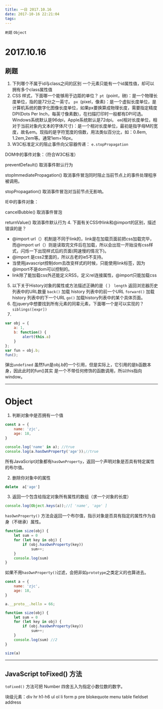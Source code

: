 ```yaml
---
title: 一日 2017.10.16
date: 2017-10-16 22:21:04
tags:
---
```

`刷题` `Object`
<!--more-->
2017.10.16
===
刷题
---
1. 下列哪个不属于id与class之间的区别
一个元素只能有一个id属性值，却可以拥有多个class属性值
2. CSS 样式，下面哪一个能够用于边距的单位？
`pt `(point，磅)：是一个物理长度单位，指的是72分之一英寸。
`px `(pixel，像素)：是一个虚拟长度单位，是计算机系统的数字化图像长度单位，如果px要换算成物理长度，需要指定精度DPI(Dots Per Inch，每英寸像素数)，在扫描打印时一般都有DPI可选。Windows系统默认是96dpi，Apple系统默认是72dpi。
`em`(相对长度单位，相对于当前对象内文本的字体尺寸)：是一个相对长度单位，最初是指字母M的宽度，故名em。现指的是字符宽度的倍数，用法类似百分比，如：0.8em, 1.2em,2em等。通常1em=16px。
3. W3C标准定义的阻止事件向父容器传递：
`e.stopPropagation`

DOM中的事件对象：（符合W3C标准）

   preventDefault()        取消事件默认行为

   stopImmediatePropagation() 取消事件冒泡同时阻止当前节点上的事件处理程序被调用。

   stopPropagation()      取消事件冒泡对当前节点无影响。

IE中的事件对象：

   cancelBubble()          取消事件冒泡

   returnValue()             取消事件默认行为
4.  下面有关CSS中link和@import的区别，描述错误的是？
* @import url（）机制是不同于link的，link是在加载页面前把css加载完毕，而@import url（）则是读取完文件后在加载，所以会出现一开始没有css样式，闪烁一下出现样式后的页面(网速慢的情况下)。
* @import 是css2里面的，所以古老的ie5不支持。
* 当使用javascript控制dom去改变样式的时候，只能使用link标签，因为@import不是dom可以控制的。
* link除了能加载css外还能定义RSS，定义rel连接属性，@import只能加载css  
5. 以下关于History对象的属性或方法描述正确的是（ ）
`length`      返回浏览器历史列表中的URL数量
`back()`      加载 history 列表中的前一个URL
`forward()` 加载 history 列表中的下一个URL
`go()`         加载history列表中的某个具体页面。
6. 在jquery中想要找到所有元素的同辈元素，下面哪一个是可以实现的？
`siblings([expr])`
7. 
```javascript
var obj = {
    a: 1,
    b: function() {
        alert(this.a)
    }
};
var fun = obj.b;
fun();
```
弹出`undefined`
虽然fun是obj.b的一个引用，但是实际上，它引用的是b函数本身，因此此时的fun()其实 是一个不带任何修饰的函数调用，所以this指向window。


***
Object
===
1. 判断对象中是否拥有一个值
```javascript
const a = {
    name: 'zjc',
    age: 18,
}

console.log('name' in a); //true
console.log(a.hasOwnProperty('age'));//true
```
所有JavaScript对象都有`hasOwnProperty`，返回一个声明对象是否具有特定属性的布尔值。

2. 删除你对象中的属性
```js
delete  a['age']
```
3. 返回一个包含给指定对象所有属性的数组（求一个对象的长度）
```js
console.log(Object.keys(a));//[ 'name', 'age' ]
```
`hasOwnProperty()` 方法会返回一个布尔值，指示对象是否具有指定的属性作为自身（不继承）属性。        
```javascript
function size(obj) {
    let sum = 0
    for (let key in obj) {
        if (obj.hasOwnProperty(key)) 
            sum++;
    }
    console.log(sum)
}
```
如果不用`hasOwnProperty()`过滤，会把非如`prototype`之类定义的也算进去。

```javascript
const a = {
    name: 'zjc',
    age: 18,
}

a.__proto__.hello = 66;

function size(obj) {
    let sum = 0
    for (let key in obj) {
        if (obj.hasOwnProperty(key)) 
            sum++;
    }
    console.log(sum) //2
}

size(a)
```
***
JavaScript toFixed() 方法
---
`toFixed()` 方法可把 Number 四舍五入为指定小数位数的数字。

块级元素：div hr h1-h6 ul ol li form p pre blokequote menu table fieldset address